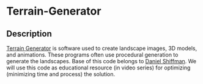 
# Terrain-Generator

## Description
[Terrain Generator](https://en.wikipedia.org/wiki/Scenery_generator) is software used to create landscape images, 3D models, and animations. These programs often use procedural generation to generate the landscapes. Base of this code belongs to [Daniel Shiffman](https://github.com/shiffman/The-Nature-of-Code). We will use this code as educational resource (in video series) for optimizing (minimizing time and process) the solution. 



